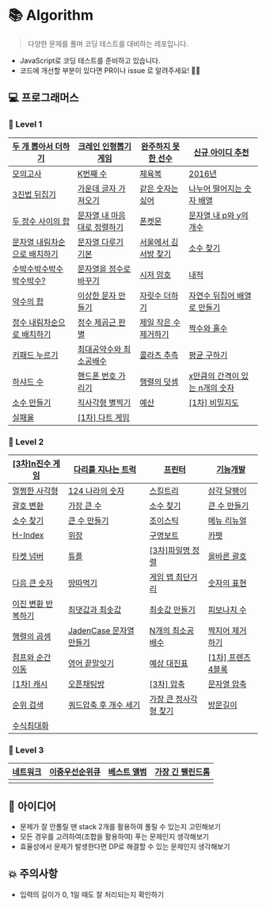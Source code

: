 # 📚 Algorithm

> 다양한 문제를 풀며 코딩 테스트를 대비하는 레포입니다.

- JavaScript로 코딩 테스트를 준비하고 있습니다.
- 코드에 개선할 부분이 있다면 PR이나 issue 로 알려주세요! 🙋‍♂️

## 💻 프로그래머스

### 📕 Level 1

| [두 개 뽑아서 더하기](https://programmers.co.kr/learn/courses/30/lessons/68644)          | [크레인 인형뽑기 게임](https://programmers.co.kr/learn/courses/30/lessons/64061)        | [완주하지 못한 선수](https://programmers.co.kr/learn/courses/30/lessons/42576)    | [신규 아이디 추천](https://programmers.co.kr/learn/courses/30/lessons/72410)               |
| ---------------------------------------------------------------------------------------- | --------------------------------------------------------------------------------------- | --------------------------------------------------------------------------------- | ------------------------------------------------------------------------------------------ |
| [모의고사](https://programmers.co.kr/learn/courses/30/lessons/42840)                     | [K번째 수](https://programmers.co.kr/learn/courses/30/lessons/42748)                    | [체육복](https://programmers.co.kr/learn/courses/30/lessons/42862)                | [2016년](https://programmers.co.kr/learn/courses/30/lessons/12901)                         |
| [3진법 뒤집기](https://programmers.co.kr/learn/courses/30/lessons/68935)                 | [가운데 글자 가져오기](https://programmers.co.kr/learn/courses/30/lessons/12903)        | [같은 숫자는 싫어](https://programmers.co.kr/learn/courses/30/lessons/12906)      | [나누어 떨어지는 숫자 배열](https://programmers.co.kr/learn/courses/30/lessons/12910)      |
| [두 정수 사이의 합](https://programmers.co.kr/learn/courses/30/lessons/12912)            | [문자열 내 마음대로 정렬하기](https://programmers.co.kr/learn/courses/30/lessons/12915) | [폰켓몬](https://programmers.co.kr/learn/courses/30/lessons/1845)                 | [문자열 내 p와 y의 개수](https://programmers.co.kr/learn/courses/30/lessons/12916)         |
| [문자열 내림차순으로 배치하기](https://programmers.co.kr/learn/courses/30/lessons/12917) | [문자열 다루기 기본](https://programmers.co.kr/learn/courses/30/lessons/12918)          | [서울에서 김서방 찾기](https://programmers.co.kr/learn/courses/30/lessons/12919)  | [소수 찾기](https://programmers.co.kr/learn/courses/30/lessons/12921)                      |
| [수박수박수박수박수박수?](https://programmers.co.kr/learn/courses/30/lessons/12922)      | [문자열을 정수로 바꾸기](https://programmers.co.kr/learn/courses/30/lessons/12925)      | [시저 암호](https://programmers.co.kr/learn/courses/30/lessons/12926)             | [내적](https://programmers.co.kr/learn/courses/30/lessons/70128)                           |
| [약수의 합](https://programmers.co.kr/learn/courses/30/lessons/12928)                    | [이상한 문자 만들기](https://programmers.co.kr/learn/courses/30/lessons/12930)          | [자릿수 더하기](https://programmers.co.kr/learn/courses/30/lessons/12931)         | [자연수 뒤집어 배열로 만들기](https://programmers.co.kr/learn/courses/30/lessons/12932)    |
| [정수 내림차순으로 배치하기](https://programmers.co.kr/learn/courses/30/lessons/12933)   | [정수 제곱근 판별](https://programmers.co.kr/learn/courses/30/lessons/12934)            | [제일 작은 수 제거하기](https://programmers.co.kr/learn/courses/30/lessons/12935) | [짝수와 홀수](https://programmers.co.kr/learn/courses/30/lessons/12937)                    |
| [키패드 누르기](https://programmers.co.kr/learn/courses/30/lessons/67256)                | [최대공약수와 최소공배수](https://programmers.co.kr/learn/courses/30/lessons/12940)     | [콜라츠 추측](https://programmers.co.kr/learn/courses/30/lessons/12943)           | [평균 구하기](https://programmers.co.kr/learn/courses/30/lessons/12944)                    |
| [하샤드 수](https://programmers.co.kr/learn/courses/30/lessons/12947)                    | [핸드폰 번호 가리기](https://programmers.co.kr/learn/courses/30/lessons/12948)          | [행렬의 덧셈](https://programmers.co.kr/learn/courses/30/lessons/12950)           | [x만큼의 간격이 있는 n개의 숫자](https://programmers.co.kr/learn/courses/30/lessons/12954) |
| [소수 만들기](https://programmers.co.kr/learn/courses/30/lessons/12977)                  | [직사각형 별찍기](https://programmers.co.kr/learn/courses/30/lessons/12969)             | [예산](https://programmers.co.kr/learn/courses/30/lessons/12982)                  | [[1차] 비밀지도](https://programmers.co.kr/learn/courses/30/lessons/17681)                 |
| [실패율](https://programmers.co.kr/learn/courses/30/lessons/42889)                       | [[1차] 다트 게임](https://programmers.co.kr/learn/courses/30/lessons/17682)             |                                                                                   |                                                                                            |

### 📙 Level 2

| [[3차]n진수 게임](https://programmers.co.kr/learn/courses/30/lessons/17687) | [다리를 지나는 트럭](https://programmers.co.kr/learn/courses/30/lessons/42583) | [프린터](https://programmers.co.kr/learn/courses/30/lessons/42587) | [기능개발](https://programmers.co.kr/learn/courses/30/lessons/42586) |
| ------------------------------------------------------------ | ------------------------------------------------------------ | ------------------------------------------------------------ | ------------------------------------------------------------ |
| [멀쩡한 사각형](https://programmers.co.kr/learn/courses/30/lessons/62048) | [124 나라의 숫자](https://programmers.co.kr/learn/courses/30/lessons/12899) | [스킬트리](https://programmers.co.kr/learn/courses/30/lessons/49993) | [삼각 달팽이](https://programmers.co.kr/learn/courses/30/lessons/68645) |
| [괄호 변환](https://programmers.co.kr/learn/courses/30/lessons/60058) | [가장 큰 수](https://programmers.co.kr/learn/courses/30/lessons/42746) | [소수 찾기](https://programmers.co.kr/learn/courses/30/lessons/42839) | [큰 수 만들기](https://programmers.co.kr/learn/courses/30/lessons/42883) |
| [소수 찾기](https://programmers.co.kr/learn/courses/30/lessons/42839) | [큰 수 만들기](https://programmers.co.kr/learn/courses/30/lessons/42883) | [조이스틱](https://programmers.co.kr/learn/courses/30/lessons/42860) | [메뉴 리뉴얼](https://programmers.co.kr/learn/courses/30/lessons/72411) |
| [H-Index](https://programmers.co.kr/learn/courses/30/lessons/42747) | [위장](https://programmers.co.kr/learn/courses/30/lessons/42578) | [구명보트](https://programmers.co.kr/learn/courses/30/lessons/42885) | [카펫](https://programmers.co.kr/learn/courses/30/lessons/42842) |
| [타켓 넘버](https://programmers.co.kr/learn/courses/30/lessons/43165) | [튜플](https://programmers.co.kr/learn/courses/30/lessons/64065) | [[3차]파일명 정렬](https://programmers.co.kr/learn/courses/30/lessons/17686) | [올바른 괄호](https://programmers.co.kr/learn/courses/30/lessons/12909) |
| [다음 큰 숫자](https://programmers.co.kr/learn/courses/30/lessons/12911) | [땅따먹기](https://programmers.co.kr/learn/courses/30/lessons/12913) | [게임 맵 최단거리](https://programmers.co.kr/learn/courses/30/lessons/1844) | [숫자의 표현](https://programmers.co.kr/learn/courses/30/lessons/12924) |
| [이진 변환 반복하기](https://programmers.co.kr/learn/courses/30/lessons/70129) | [최댓값과 최솟값](https://programmers.co.kr/learn/courses/30/lessons/12939) | [최솟값 만들기](https://programmers.co.kr/learn/courses/30/lessons/12941) | [피보나치 수](https://programmers.co.kr/learn/courses/30/lessons/12945) |
| [행렬의 곱셈](https://programmers.co.kr/learn/courses/30/lessons/12949) | [JadenCase 문자열 만들기](https://programmers.co.kr/learn/courses/30/lessons/12951) | [N개의 최소공배수](https://programmers.co.kr/learn/courses/30/lessons/12953) | [짝지어 제거하기](https://programmers.co.kr/learn/courses/30/lessons/12973) |
| [점프와 순간 이동](https://programmers.co.kr/learn/courses/30/lessons/12980) | [영어 끝말잇기](https://programmers.co.kr/learn/courses/30/lessons/12981) | [예상 대진표](https://programmers.co.kr/learn/courses/30/lessons/12985) | [[1차] 프렌즈 4블록](https://programmers.co.kr/learn/courses/30/lessons/17679) |
| [[1차] 캐시](https://programmers.co.kr/learn/courses/30/lessons/17680) | [오픈채팅방](https://programmers.co.kr/learn/courses/30/lessons/42888) | [[3차] 압축](https://programmers.co.kr/learn/courses/30/lessons/17684) | [문자열 압축](https://programmers.co.kr/learn/courses/30/lessons/60057?language=javascript#) |
| [순위 검색](https://programmers.co.kr/learn/courses/30/lessons/72412) | [쿼드압축 후 개수 세기](https://programmers.co.kr/learn/courses/30/lessons/68936#) | [가장 큰 정사각형 찾기](https://programmers.co.kr/learn/courses/30/lessons/12905) | [방문길이](https://programmers.co.kr/learn/courses/30/lessons/49994#) |
| [수식최대화](https://programmers.co.kr/learn/courses/30/lessons/67257) | []()                                                         | []()                                                         | []()                                                         |

### 📒 Level 3

| [네트워크](https://programmers.co.kr/learn/courses/30/lessons/43162) | [이중우선순위큐](https://programmers.co.kr/learn/courses/30/lessons/42628) | [베스트 앨범](https://programmers.co.kr/learn/courses/30/lessons/42579) | [가장 긴 팰린드롬](https://programmers.co.kr/learn/courses/30/lessons/12904) |
| -------------------------------------------------------------------- | -------------------------------------------------------------------------- | ----------------------------------------------------------------------- | ---------------------------------------------------------------------------- |
| []()                                                                 | []()                                                                       | []()                                                                    | []()                                                                         |

## 🧐 아이디어

- 문제가 잘 안풀릴 땐 stack 2개를 활용하여 풀릴 수 있는지 고민해보기
- 모든 경우를 고려하여(조합을 활용하여) 푸는 문제인지 생각해보기
- 효율성에서 문제가 발생한다면 DP로 해결할 수 있는 문제인지 생각해보기

## 💥 주의사항

- 입력의 길이가 0, 1일 때도 잘 처리되는지 확인하기
